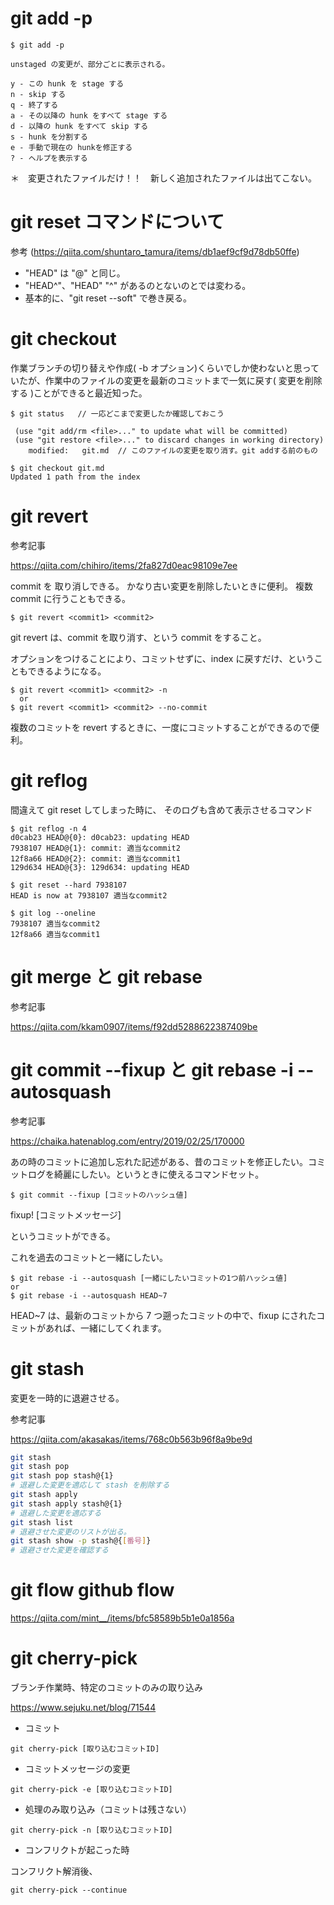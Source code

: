 # git add -p

```
$ git add -p

unstaged の変更が、部分ごとに表示される。

y - この hunk を stage する
n - skip する
q - 終了する
a - その以降の hunk をすべて stage する
d - 以降の hunk をすべて skip する
s - hunk を分割する
e - 手動で現在の hunkを修正する
? - ヘルプを表示する
```

＊　変更されたファイルだけ！！　新しく追加されたファイルは出てこない。

# git reset コマンドについて

参考 (https://qiita.com/shuntaro_tamura/items/db1aef9cf9d78db50ffe)

- "HEAD" は "@" と同じ。
- "HEAD^"、"HEAD" "^" があるのとないのとでは変わる。
- 基本的に、"git reset --soft" で巻き戻る。

# git checkout

作業ブランチの切り替えや作成( -b オプション)くらいでしか使わないと思っていたが、作業中のファイルの変更を最新のコミットまで一気に戻す( 変更を削除する )ことができると最近知った。

```
$ git status   // 一応どこまで変更したか確認しておこう

 (use "git add/rm <file>..." to update what will be committed)
 (use "git restore <file>..." to discard changes in working directory)
    modified:   git.md  // このファイルの変更を取り消す。git addする前のもの

$ git checkout git.md
Updated 1 path from the index
```

# git revert

参考記事

https://qiita.com/chihiro/items/2fa827d0eac98109e7ee

commit を 取り消しできる。
かなり古い変更を削除したいときに便利。
複数 commit に行うこともできる。

```
$ git revert <commit1> <commit2>
```

git revert は、commit を取り消す、という commit をすること。

オプションをつけることにより、コミットせずに、index に戻すだけ、ということもできるようになる。

```
$ git revert <commit1> <commit2> -n
  or
$ git revert <commit1> <commit2> --no-commit
```

複数のコミットを revert するときに、一度にコミットすることができるので便利。

# git reflog

間違えて git reset してしまった時に、 そのログも含めて表示させるコマンド

```terminal
$ git reflog -n 4
d0cab23 HEAD@{0}: d0cab23: updating HEAD
7938107 HEAD@{1}: commit: 適当なcommit2
12f8a66 HEAD@{2}: commit: 適当なcommit1
129d634 HEAD@{3}: 129d634: updating HEAD

$ git reset --hard 7938107
HEAD is now at 7938107 適当なcommit2

$ git log --oneline
7938107 適当なcommit2
12f8a66 適当なcommit1
```

# git merge と git rebase

参考記事

https://qiita.com/kkam0907/items/f92dd5288622387409be

# git commit --fixup と git rebase -i --autosquash

参考記事

https://chaika.hatenablog.com/entry/2019/02/25/170000

あの時のコミットに追加し忘れた記述がある、昔のコミットを修正したい。コミットログを綺麗にしたい。というときに使えるコマンドセット。

```terminal
$ git commit --fixup [コミットのハッシュ値]
```

fixup! [コミットメッセージ]

というコミットができる。

これを過去のコミットと一緒にしたい。

```terminal
$ git rebase -i --autosquash [一緒にしたいコミットの1つ前ハッシュ値]
or
$ git rebase -i --autosquash HEAD~7
```

HEAD~7 は、最新のコミットから 7 つ遡ったコミットの中で、fixup にされたコミットがあれば、一緒にしてくれます。

# git stash

変更を一時的に退避させる。

参考記事

https://qiita.com/akasakas/items/768c0b563b96f8a9be9d

```sh
git stash
git stash pop
git stash pop stash@{1}
# 退避した変更を適応して stash を削除する
git stash apply
git stash apply stash@{1}
# 退避した変更を適応する
git stash list
# 退避させた変更のリストが出る。
git stash show -p stash@{[番号]}
# 退避させた変更を確認する
```

# git flow github flow

https://qiita.com/mint__/items/bfc58589b5b1e0a1856a

# git cherry-pick

ブランチ作業時、特定のコミットのみの取り込み

https://www.sejuku.net/blog/71544

- コミット
```
git cherry-pick [取り込むコミットID]
```

- コミットメッセージの変更

```
git cherry-pick -e [取り込むコミットID]
```

- 処理のみ取り込み（コミットは残さない）
```
git cherry-pick -n [取り込むコミットID]
```

- コンフリクトが起こった時

コンフリクト解消後、

```
git cherry-pick --continue
```
